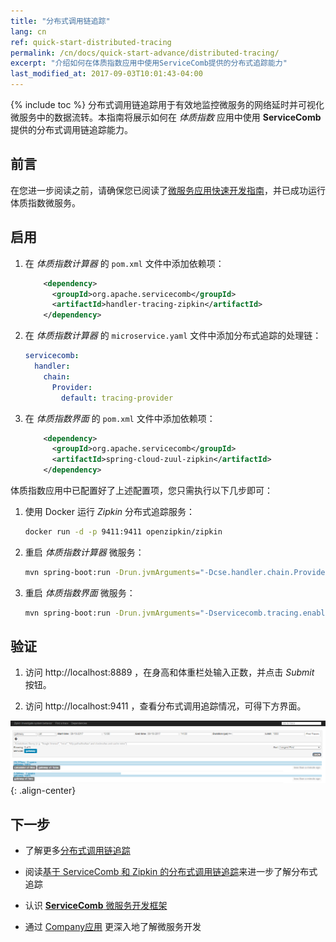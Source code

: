 ```yaml
---
title: "分布式调用链追踪"
lang: cn
ref: quick-start-distributed-tracing
permalink: /cn/docs/quick-start-advance/distributed-tracing/
excerpt: "介绍如何在体质指数应用中使用ServiceComb提供的分布式追踪能力"
last_modified_at: 2017-09-03T10:01:43-04:00
---
```


{% include toc %}
分布式调用链追踪用于有效地监控微服务的网络延时并可视化微服务中的数据流转。本指南将展示如何在 *体质指数* 应用中使用 **ServiceComb** 提供的分布式调用链追踪能力。

## 前言

在您进一步阅读之前，请确保您已阅读了[微服务应用快速开发指南](/cn/docs/quick-start-bmi/)，并已成功运行体质指数微服务。

## 启用

1. 在 *体质指数计算器* 的 `pom.xml` 文件中添加依赖项：

   ```xml
       <dependency>
         <groupId>org.apache.servicecomb</groupId>
         <artifactId>handler-tracing-zipkin</artifactId>
       </dependency>
   ```

2. 在 *体质指数计算器* 的 `microservice.yaml` 文件中添加分布式追踪的处理链：

   ```yaml
   servicecomb:
     handler:
       chain:
         Provider:
           default: tracing-provider
   ```

3. 在 *体质指数界面* 的 `pom.xml` 文件中添加依赖项：

   ```xml
       <dependency>
         <groupId>org.apache.servicecomb</groupId>
         <artifactId>spring-cloud-zuul-zipkin</artifactId>
       </dependency>
   ```

体质指数应用中已配置好了上述配置项，您只需执行以下几步即可：

1. 使用 Docker 运行 *Zipkin* 分布式追踪服务：

   ```bash
   docker run -d -p 9411:9411 openzipkin/zipkin
   ```

2. 重启 *体质指数计算器* 微服务：

   ```bash
   mvn spring-boot:run -Drun.jvmArguments="-Dcse.handler.chain.Provider.default=tracing-provider"
   ```
   
3. 重启 *体质指数界面* 微服务：

   ```bash
   mvn spring-boot:run -Drun.jvmArguments="-Dservicecomb.tracing.enabled=true"
   ```

## 验证

1. 访问 <a>http://localhost:8889</a> ，在身高和体重栏处输入正数，并点击 *Submit* 按钮。

2. 访问 <a>http://localhost:9411</a> ，查看分布式调用追踪情况，可得下方界面。

![分布式追踪效果](/assets/images/distributed-tracing-result.png){: .align-center}

## 下一步

* 了解更多[分布式调用链追踪](/cn/users/distributed-tracing/)

* 阅读[基于 ServiceComb 和 Zipkin 的分布式调用链追踪](/cn/docs/tracing-with-servicecomb/)来进一步了解分布式追踪 

* 认识 [**ServiceComb** 微服务开发框架](/cn/users/)

* 通过 [Company应用](/cn/docs/linuxcon-workshop-demo/) 更深入地了解微服务开发
